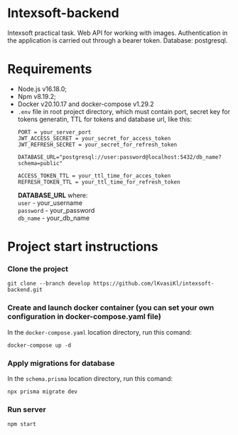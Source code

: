 # Intexsoft-backend #
Intexsoft practical task. Web API for working with images. 
Authentication in the application is carried out through a bearer token.
Database: postgresql.

# Requirements #
+ Node.js v16.18.0;
+ Npm v8.19.2;
+ Docker v20.10.17 and docker-compose v1.29.2
+ `.env` file in root project directory, which must contain port, secret key for tokens generatin, TTL for tokens and database url, like this:
    ```
    PORT = your_server_port
    JWT_ACCESS_SECRET = your_secret_for_access_token
    JWT_REFRESH_SECRET = your_secret_for_refresh_token

    DATABASE_URL="postgresql://user:password@localhost:5432/db_name?schema=public"

    ACCESS_TOKEN_TTL = your_ttl_time_for_acces_token
    REFRESH_TOKEN_TTL = your_ttl_time_for_refresh_token
    ```
    __DATABASE_URL__ where:<br/>
    `user` - your_username<br/>
    `password` - your_password<br/>
    `db_name` - your_db_name
    
# Project start instructions #
### Clone the project

    git clone --branch develop https://github.com/lKvasiKl/intexsoft-backend.git

### Create and launch docker container (you can set your own configuration in docker-compose.yaml file)
In the `docker-compose.yaml` location directory, run this comand:

    docker-compose up -d
    
### Apply migrations for database
In the `schema.prisma` location directory, run this comand:

    npx prisma migrate dev

### Run server

    npm start
